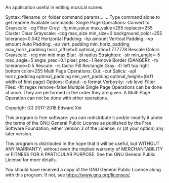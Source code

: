 An application useful in editing musical scores.

Syntax:
filename_or_folder command params... ...
Type command alone to get readme
Available commands:
  Single Page Operations:
    Convert to Grayscale:     -cg
    Filter Gray:              -fg min_value max_value=255 replacer=255
    Cluster Clear Grayscale:  -ccg max_size min_size=0 background_color=255 tolerance=0.042
    Horizontal Padding:       -hp amount
    Vertical Padding:         -vp amount
    Auto Padding:             -ap vert_padding min_horiz_padding max_horiz_padding horiz_offset=0 optimal_ratio=1.777778
    Rescale Colors Grayscale: -rcg min mid max
    Blur:                     -bl radius
    Straighten:               -str min_angle=-5 max_angle=5 angle_prec=0.1 pixel_prec=1
    Remove Border (DANGER):   -rb tolerance=0.5
    Rescale:                  -rs factor
    Fill Rectangle Gray:      -fr left top right bottom color=255
  Multi Page Operations:
    Cut:                      -cut
    Splice:                   -spl horiz_padding optimal_padding min_vert_padding optimal_height=(6/11 width of first page)
  Options:
    Output:                   -o format
    Verbosity:                -vb level
    Filter Files:             -flt regex remove=false
Multiple Single Page Operations can be done at once. They are performed in the order they are given.
A Multi Page Operation can not be done with other operations.

Copyright (C) 2017-2018 Edward Xie

This program is free software: you can redistribute it and/or modify
it under the terms of the GNU General Public License as published by
the Free Software Foundation, either version 3 of the License, or
(at your option) any later version.

This program is distributed in the hope that it will be useful,
but WITHOUT ANY WARRANTY; without even the implied warranty of
MERCHANTABILITY or FITNESS FOR A PARTICULAR PURPOSE.  See the
GNU General Public License for more details.

You should have received a copy of the GNU General Public License
along with this program.  If not, see <https://www.gnu.org/licenses/>.
